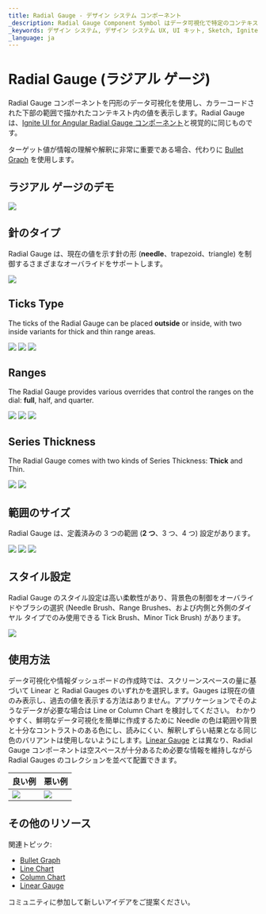 ```yaml
---
title: Radial Gauge - デザイン システム コンポーネント
_description: Radial Gauge Component Symbol はデータ可視化で特定のコンテキストの値を表示します。
_keywords: デザイン システム, デザイン システム UX, UI キット, Sketch, Ignite UI for Angular, Sketch to Angular, Angular, Angular デザイン システム, Sketch からコードをエクスポート, Angular 用のデザイン キット, Sketch HTML, Sketch to HTML, Sketch UI キット
_language: ja
---
```


# Radial Gauge (ラジアル ゲージ)

Radial Gauge コンポーネントを円形のデータ可視化を使用し、カラーコードされた下部の範囲で描かれたコンテキスト内の値を表示します。Radial Gauge は、[Ignite UI for Angular Radial Gauge コンポーネント](https://jp.infragistics.com/products/ignite-ui-angular/angular/components/radial-gauge.html)と視覚的に同じものです。

ターゲット値が情報の理解や解釈に非常に重要である場合、代わりに [Bullet Graph](bullet-graph.md) を使用します。

## ラジアル ゲージのデモ

<img class="responsive-img" src="../images/radial_gauge_three_ranges.png" srcset="../images/radial_gauge_three_ranges@2x.png 2x" />

## 針のタイプ

Radial Gauge は、現在の値を示す針の形 (**needle**、trapezoid、triangle) を制御するさまざまなオーバライドをサポートします。

<img class="responsive-img" src="../images/radial_gauge_three_ranges.png" srcset="../images/radial_gauge_needle@2x.png 2x" />

## Ticks Type

The ticks of the Radial Gauge can be placed **outside** or inside, with two inside variants for thick and thin range areas.

<img class="responsive-img" src="../images/radial_gauge_inside.png" srcset="../images/radial_gauge_inside@2x.png 2x" />
<img class="responsive-img" src="../images/radial_gauge_outside.png" srcset="../images/radial_gauge_outside@2x.png 2x" />
<img class="responsive-img" src="../images/radial_gauge_inside-2.png" srcset="../images/radial_gauge_inside-2@2x.png 2x" />

## Ranges

The Radial Gauge provides various overrides that control the ranges on the dial: **full**, half, and quarter.

<img class="responsive-img" src="../images/radial_gauge_three_ranges.png" srcset="../images/radial_gauge_three_ranges@2x.png 2x" />
<img class="responsive-img" src="../images/radial_gauge_half.png" srcset="../images/radial_gauge_half@2x.png 2x" />
<img class="responsive-img" src="../images/radial_gauge_quarter.png" srcset="../images/radial_gauge_quarter@2x.png 2x" />

## Series Thickness

The Radial Gauge comes with two kinds of Series Thickness: **Thick** and Thin.

<img class="responsive-img" src="../images/radial_gauge_three_ranges.png" srcset="../images/radial_gauge_three_ranges@2x.png 2x" />
<img class="responsive-img" src="../images/radial_gauge_full-thin.png" srcset="../images/radial_gauge_full-thin@2x.png 2x" />

## 範囲のサイズ

Radial Gauge は、定義済みの 3 つの範囲 (**2 つ**、3 つ、4 つ) 設定があります。

<img class="responsive-img" src="../images/radial_gauge_two_ranges.png" srcset="../images/radial_gauge_two_ranges@2x.png 2x" />
<img class="responsive-img" src="../images/radial_gauge_three_ranges.png" srcset="../images/radial_gauge_three_ranges@2x.png 2x" />
<img class="responsive-img" src="../images/radial_gauge_four_ranges.png" srcset="../images/radial_gauge_four_ranges@2x.png 2x" />

## スタイル設定

Radial Gauge のスタイル設定は高い柔軟性があり、背景色の制御をオーバライドやブラシの選択 (Needle Brush、Range Brushes、および内側と外側のダイヤル タイプでのみ使用できる Tick Brush、Minor Tick Brush) があります。

<img class="responsive-img" src="../images/radial_gauge_styling.png" srcset="../images/radial_gauge_styling@2x.png 2x" />

## 使用方法

データ可視化や情報ダッシュボードの作成時では、スクリーンスペースの量に基づいて Linear と Radial Gauges のいずれかを選択します。Gauges は現在の値のみ表示し、過去の値を表示する方法はありません。アプリケーションでそのようなデータが必要な場合は Line or Column Chart を検討してください。
わかりやすく、鮮明なデータ可視化を簡単に作成するために Needle の色は範囲や背景と十分なコントラストのある色にし、読みにくい、解釈しずらい結果となる同じ色のバリアントは使用しないようにします。[Linear Gauge](linear-gauge.md) とは異なり、Radial Gauge コンポーネントは空スペースが十分あるため必要な情報を維持しながら Radial Gauges のコレクションを並べて配置できます。

| 良い例                                                                                 | 悪い例                                                                                  |
| ---------------------------------------------------------------------------------- | -------------------------------------------------------------------------------------- |
| <img class="responsive-img" src="../images/radial_gauge_do.png" srcset="../images/radial_gauge_do@2x.png 2x" /> | <img class="responsive-img" src="../images/radial_gauge_dont.png" srcset="../images/radial_gauge_dont@2x.png 2x" /> |

## その他のリソース

関連トピック:

- [Bullet Graph](bullet-graph.md)
- [Line Chart](line-chart.md)
- [Column Chart](column-chart.md)
- [Linear Gauge](linear-gauge.md)

コミュニティに参加して新しいアイデアをご提案ください。
